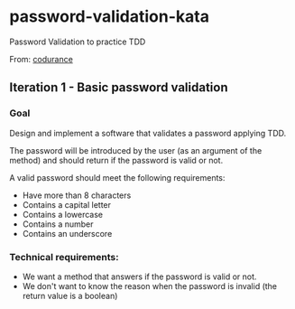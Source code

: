 # password-validation-kata
Password Validation to practice TDD

From: [codurance](https://www.codurance.com/katalyst/password-validation)

## Iteration 1 - Basic password validation
### Goal
Design and implement a software that validates a password applying TDD.

The password will be introduced by the user (as an argument of the method) and should return if the password is valid or not.

A valid password should meet the following requirements:

* Have more than 8 characters
* Contains a capital letter
* Contains a lowercase
* Contains a number
* Contains an underscore 

### Technical requirements:
* We want a method that answers if the password is valid or not.
* We don't want to know the reason when the password is invalid (the return value is a boolean)
